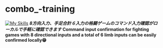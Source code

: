 # combo_-training
[![My Skills](https://skillicons.dev/icons?i=java,kotlin,nodejs,figma&theme=light)](https://skillicons.dev)
***8方向入力、手足合計６入力の格闘ゲームのコマンド入力確認がローカルで手軽に確認できます***
**Command input confirmation for fighting games with 8 directional inputs and a total of 6 limb inputs can be easily confirmed locally😁**
